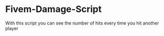 # Fivem-Damage-Script
With this script you can see the number of hits every time you hit another player
